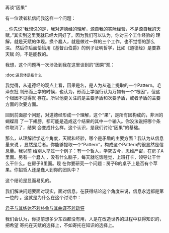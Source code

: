     
再谈“因果”

有一位读者私信问我这样一个问题：

..
  你先说“我想说的是，我对道德经的理解，源自我的实际经验，不是源自我的天
  赋。”其实到这里我就已经大问好了。因为我们可以认为，你对三个工作经验的
  理解，就是天赋的体现。换个蠢人，就是做过一样的三个工作，也不觉悟的那么
  深。
  然后你后面恰恰用《基督山伯爵》的例子证明哲学，比如《道德经》是要靠天赋
  的，不是能教的。

我想，这个问题再一次涉及到我在这里谈到的“因果”观：

  :doc:`道具体是指什么`

我觉得，从道德经的观点上看，因果是名，是人为从道上提取的一个Pattern。毛泽东批
判形而上学的时候，也认为，形而上学强行认为万物有一个“根因”，但这个根因不见得就
存在。所以他更关注的是主要矛盾和次要矛盾，或者矛盾的主要方面的次要方面。

回到前面那个问题，对道德经形成一个理解，这个“果”，是所有因构成的，非洲的蝴蝶扇
了一下翅膀，都可能是造成这个结果的其中一个输入。你没法说把哪个条件取消了，结果
会变成什么样。这个认识，是我们讨论“因果”的基础。

那么，从理解哲学这个角度，天赋和经验，哪个是矛盾的主要方面？我认为从信息量来说
，显然是后者。你能够提取一个“Pattern”，构成这个Pattern的很显然是信息量。我以前
给别人举过一个例子：有一个哲人，学究古今，思维严密，在房子A里面。另有一个蠢人
，没有什么脑子，每天就吃饭睡觉，上班打卡，领导让干什么干什么。在房子B里面。现
在你要研究一个问题：房子B的桌子上是否有个苹果。你招哲人还是蠢人到你的团队中？

这个结论是显而易见的。

我们解决问题要面对现实，面对信息。在获得结论这个角度来说，信息永远都是第一位的
。这就是为什么在这个讨论中：

  [君子与其练达不若朴鲁与其曲谨不若疏狂](../软件构架设计/君子与其练达不若朴鲁与其曲谨不若疏狂.md)

我们会认为，你提前想多少东西都没有用，人是在改造世界的过程中获得知识的，把希望
寄托在天赋的选择上，不如寄托在知识的选择上。

